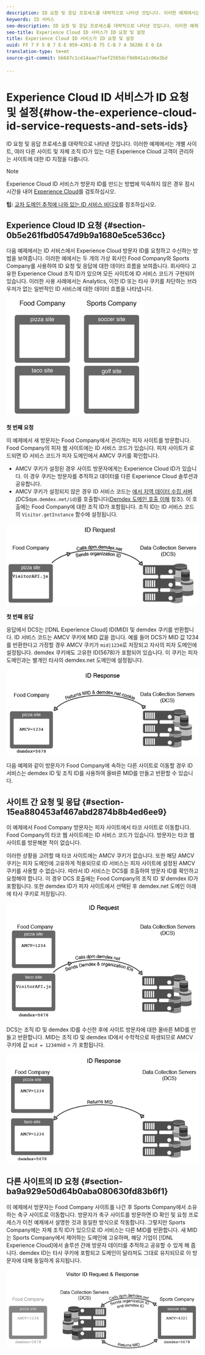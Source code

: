 ```yaml
---
description: ID 요청 및 응답 프로세스를 대략적으로 나타낸 것입니다. 이러한 예제에서는 개별 사이트, 여러 다른 사이트 및 자체 조직 ID가 있는 다른 Experience Cloud 고객이 관리하는 사이트에 대한 ID 지정을 다룹니다.
keywords: ID 서비스
seo-description: ID 요청 및 응답 프로세스를 대략적으로 나타낸 것입니다. 이러한 예제에서는 개별 사이트, 여러 다른 사이트 및 자체 조직 ID가 있는 다른 Experience Cloud 고객이 관리하는 사이트에 대한 ID 지정을 다룹니다.
seo-title: Experience Cloud ID 서비스가 ID 요청 및 설정
title: Experience Cloud ID 서비스가 ID 요청 및 설정
uuid: FF 7 F 5 B 7 E-E 959-4391-B 75 C-B 7 A 36286 E 0 EA
translation-type: tm+mt
source-git-commit: bb687c1cd14aae7faef2565dcf9d041a1c06e3bd

---
```



# Experience Cloud ID 서비스가 ID 요청 및 설정{#how-the-experience-cloud-id-service-requests-and-sets-ids}

ID 요청 및 응답 프로세스를 대략적으로 나타낸 것입니다. 이러한 예제에서는 개별 사이트, 여러 다른 사이트 및 자체 조직 ID가 있는 다른 Experience Cloud 고객이 관리하는 사이트에 대한 ID 지정을 다룹니다.

>[!NOTE]
>
>Experience Cloud ID 서비스가 방문자 ID를 만드는 방법에 익숙하지 않은 경우 잠시 시간을 내어 [Experience Cloud](../mcvid-introduction/mcvid-cookies.md)를 검토하십시오.

**팁:** [교차 도메인 추적에 나와 있는 ID 서비스 비디오](https://helpx.adobe.com/marketing-cloud-core/kb/MCID/CrossDomain.html)를 참조하십시오.

## Experience Cloud ID 요청 {#section-0b5e261fbd0547d9b9a1680e5ce536cc}

다음 예제에서는 ID 서비스에서 Experience Cloud 방문자 ID를 요청하고 수신하는 방법을 보여줍니다. 이러한 예에서는 두 개의 가상 회사인 Food Company와 Sports Company를 사용하여 ID 요청 및 응답에 대한 데이터 흐름을 보여줍니다. 회사마다 고유한 Experience Cloud 조직 ID가 있으며 모든 사이트에 ID 서비스 코드가 구현되어 있습니다. 이러한 사용 사례에서는 Analytics, 이전 ID 또는 타사 쿠키를 차단하는 브라우저가 없는 일반적인 ID 서비스에 대한 데이터 흐름을 나타냅니다.

![](assets/sample_sites.png)

**첫 번째 요청**

이 예제에서 새 방문자는 Food Company에서 관리하는 피자 사이트를 방문합니다. Food Company의 피자 웹 사이트에는 ID 서비스 코드가 있습니다. 피자 사이트가 로드되면 ID 서비스 코드가 피자 도메인에서 AMCV 쿠키를 확인합니다.

* AMCV 쿠키가 설정된 경우 사이트 방문자에게는 Experience Cloud ID가 있습니다. 이 경우 쿠키는 방문자를 추적하고 데이터를 다른 Experience Cloud 솔루션과 공유합니다.
* AMCV 쿠키가 설정되지 않은 경우 ID 서비스 코드는 [에서 지역 데이터 수집 서버(](https://marketing.adobe.com/resources/help/en_US/aam/?f=c_compcollect.html)DCS`dpm.demdex.net/id`)를 호출합니다([Demdex 도메인 호출 이해](https://marketing.adobe.com/resources/help/en_US/aam/demdex-calls.html) 참조). 이 호출에는 Food Company에 대한 조직 ID가 포함됩니다. 조직 ID는 ID 서비스 코드의 `Visitor.getInstance` 함수에 설정됩니다.

![](assets/request1.png)

**첫 번째 응답**

응답에서 DCS는 [!DNL Experience Cloud] ID(MID) 및 demdex 쿠키를 반환합니다. ID 서비스 코드는 AMCV 쿠키에 MID 값을 씁니다. 예를 들어 DCS가 MID 값 1234를 반환한다고 가정할 경우 AMCV 쿠키가 `mid|1234`로 저장되고 자사의 피자 도메인에 설정됩니다. demdex 쿠키에도 고유한 ID(5678)가 포함되어 있습니다. 이 쿠키는 피자 도메인과는 별개인 타사의 demdex.net 도메인에 설정됩니다.

![](assets/response1.png)

다음 예제와 같이 방문자가 Food Company에 속하는 다른 사이트로 이동할 경우 ID 서비스는 demdex ID 및 조직 ID를 사용하여 올바른 MID를 만들고 반환할 수 있습니다.

## 사이트 간 요청 및 응답 {#section-15ea880453af467abd2874b8b4ed6ee9}

이 예제에서 Food Company 방문자는 피자 사이트에서 타코 사이트로 이동합니다. Food Company의 타코 웹 사이트에는 ID 서비스 코드가 있습니다. 방문자는 타코 웹 사이트를 방문해본 적이 없습니다.

이러한 상황을 고려할 때 타코 사이트에는 AMCV 쿠키가 없습니다. 또한 해당 AMCV 쿠키는 피자 도메인에 고유하게 적용되므로 ID 서비스는 피자 사이트에 설정된 AMCV 쿠키를 사용할 수 없습니다. 따라서 ID 서비스는 DCS를 호출하여 방문자 ID를 확인하고 요청해야 합니다. 이 경우 DCS 호출에는 Food Company의 조직 ID *및* demdex ID가 포함됩니다. 또한 demdex ID가 피자 사이트에서 선택된 후 demdex.net 도메인 아래에 타사 쿠키로 저장됩니다.

![](assets/request2.png)

DCS는 조직 ID 및 demdex ID를 수신한 후에 사이트 방문자에 대한 올바른 MID를 만들고 반환합니다. MID는 조직 ID 및 demdex ID에서 수학적으로 파생되므로 AMCV 쿠키에 값 `mid = 1234`mid = 가 포함됩니다.

![](assets/response2.png)

## 다른 사이트의 ID 요청 {#section-ba9a929e50d64b0aba080630fd83b6f1}

이 예제에서 방문자는 Food Company 사이트를 나간 후 Sports Company에서 소유하는 축구 사이트로 이동합니다. 방문자가 축구 사이트를 방문하면 ID 확인 및 요청 프로세스가 이전 예제에서 설명한 것과 동일한 방식으로 작동합니다. 그렇지만 Sports Company에는 자체 조직 ID가 있으므로 ID 서비스는 다른 MID를 반환합니다. 새 MID는 Sports Company에서 제어하는 도메인에 고유하며, 해당 기업이 [!DNL Experience Cloud]에서 솔루션 간에 방문자 데이터를 추적하고 공유할 수 있게 해 줍니다. demdex ID는 타사 쿠키에 포함되고 도메인이 달라져도 그대로 유지되므로 이 방문자에 대해 동일하게 유지됩니다.

![](assets/req_resp.png)

